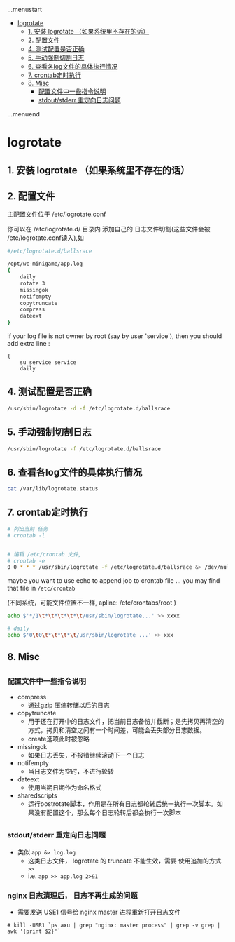 ...menustart

 - [logrotate](#490162aae505a53f4f07a541323a1925)
     - [1. 安装 logrotate （如果系统里不存在的话）](#b0ae7ac024e9251b8352f7836d29b441)
     - [2.  配置文件](#d0992ebec741c858981a64a8ce11b040)
     - [4. 测试配置是否正确](#ddf5d7584457b4cb8c7993699bafe0bb)
     - [5. 手动强制切割日志](#3c6884f27d81600f244a367e1b74095d)
     - [6. 查看各log文件的具体执行情况](#9cfde9e4f062a301495ad160e63231a8)
     - [7. crontab定时执行](#236ff4d77e20107d290447c1bc082b5e)
     - [8. Misc](#6803e775fc8d5aa27d11c244367853e4)
         - [配置文件中一些指令说明](#3374665dc3e1eb7e8d997b73823475af)
         - [stdout/stderr 重定向日志问题](#6747f534f8d4ab733e26bd14238430ac)

...menuend


<h2 id="490162aae505a53f4f07a541323a1925"></h2>

# logrotate

<h2 id="b0ae7ac024e9251b8352f7836d29b441"></h2>

## 1. 安装 logrotate （如果系统里不存在的话）

<h2 id="d0992ebec741c858981a64a8ce11b040"></h2>

## 2.  配置文件 

主配置文件位于 /etc/logrotate.conf

你可以在 /etc/logrotate.d/ 目录内 添加自己的 日志文件切割(这些文件会被 /etc/logrotate.conf读入),如

```bash
#/etc/logrotate.d/ballsrace

/opt/wc-minigame/app.log
{
    daily
    rotate 3
    missingok
    notifempty
    copytruncate 
    compress
    dateext
}
``` 

if your log file is not owner by root (say by user 'service'), then you should add extra line :

```
{
    su service service
    daily
```

<h2 id="ddf5d7584457b4cb8c7993699bafe0bb"></h2>

## 4. 测试配置是否正确

```bash
/usr/sbin/logrotate -d -f /etc/logrotate.d/ballsrace
```

<h2 id="3c6884f27d81600f244a367e1b74095d"></h2>

## 5. 手动强制切割日志

```bash
/usr/sbin/logrotate -f /etc/logrotate.d/ballsrace
```

<h2 id="9cfde9e4f062a301495ad160e63231a8"></h2>

## 6. 查看各log文件的具体执行情况

```bash
cat /var/lib/logrotate.status
```

<h2 id="236ff4d77e20107d290447c1bc082b5e"></h2>

## 7. crontab定时执行

```bash
# 列出当前 任务
# crontab -l


# 编辑 /etc/crontab 文件, 
# crontab -e
0 0 * * * /usr/sbin/logrotate -f /etc/logrotate.d/ballsrace &> /dev/null
```

maybe you want to use echo to append job to crontab file ...  you may find that file in `/etc/crontab` 

(不同系统，可能文件位置不一样, apline: /etc/crontabs/root   ) 

```bash
echo $'*/1\t*\t*\t*\t*\t/usr/sbin/logrotate...' >> xxxx

# daily
echo $'0\t0\t*\t*\t*\t/usr/sbin/logrotate ...' >> xxx 
```

<h2 id="6803e775fc8d5aa27d11c244367853e4"></h2>

## 8. Misc

<h2 id="3374665dc3e1eb7e8d997b73823475af"></h2>

### 配置文件中一些指令说明

 - compress                                   
    - 通过gzip 压缩转储以后的日志
 - copytruncate                              
    - 用于还在打开中的日志文件，把当前日志备份并截断；是先拷贝再清空的方式，拷贝和清空之间有一个时间差，可能会丢失部分日志数据。
    - create选项此时被忽略
 - missingok                                 
    - 如果日志丢失，不报错继续滚动下一个日志
 - notifempty                               
    - 当日志文件为空时，不进行轮转
 - dateext                                  
    - 使用当期日期作为命名格式
 - sharedscripts                           
    - 运行postrotate脚本，作用是在所有日志都轮转后统一执行一次脚本。如果没有配置这个，那么每个日志轮转后都会执行一次脚本


<h2 id="6747f534f8d4ab733e26bd14238430ac"></h2>

### stdout/stderr 重定向日志问题

 - 类似 `app &> log.log`
    - 这类日志文件， logrotate 的 truncate 不能生效，需要 使用追加的方式  `>>`
    - i.e. `app >> app.log 2>&1`


### nginx 日志清理后， 日志不再生成的问题

 - 需要发送 USE1 信号给 nginx master 进程重新打开日志文件

```
# kill -USR1 `ps axu | grep "nginx: master process" | grep -v grep | awk '{print $2}'`
```


